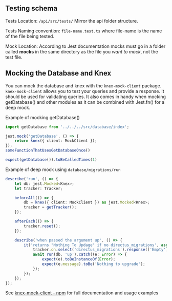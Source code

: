 ## Testing schema
Tests Location: `/api/src/tests/` Mirror the api folder structure.

Tests Naming convention: `file-name.test.ts` where file-name is the name of the file being tested.

Mock Location: According to Jest documentation mocks must go in a folder called __mocks__ in the same directory as the file you _want to mock_, not the test file.

## Mocking the Database and Knex

 You can mock the database and knex with the `knex-mock-client` package. `knex-mock-client` allows you to test your queries and provide a response. It should be used for validating queries. It also comes in handy when mocking getDatabase() and other modules as it can be combined with Jest.fn() for a deep mock.

Example of mocking getDatabase()
```ts
import getDatabase from '../../../src/database/index';

jest.mock('getDatabase', () => {
    return knex({ client: MockClient });
});
someFunctionThatUsesGetDatabaseOnce()

expect(getDatabase()).toBeCalledTimes(1)
```

Example of deep mock using `database/migrations/run` 
```ts
describe('run', () => {
	let db: jest.Mocked<Knex>;
	let tracker: Tracker;

	beforeAll(() => {
		db = knex({ client: MockClient }) as jest.Mocked<Knex>;
		tracker = getTracker();
	});

	afterEach(() => {
		tracker.reset();
	});

	describe('when passed the argument up', () => {
		it('returns "Nothing To Updage" if no directus_migrations', async () => {
			tracker.on.select('directus_migrations').response(['Empty']);
			await run(db, 'up').catch((e: Error) => {
				expect(e).toBeInstanceOf(Error);
				expect(e.message).toBe('Nothing to upgrade');
			});
		});
	});
});

```

See  [knex-mock-client  -  npm](https://www.npmjs.com/package/knex-mock-client) for full documentation and usage examples